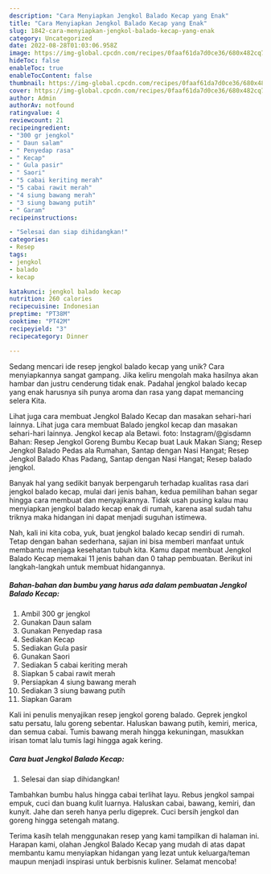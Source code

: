 ```yaml
---
description: "Cara Menyiapkan Jengkol Balado Kecap yang Enak"
title: "Cara Menyiapkan Jengkol Balado Kecap yang Enak"
slug: 1842-cara-menyiapkan-jengkol-balado-kecap-yang-enak
category: Uncategorized
date: 2022-08-28T01:03:06.958Z
image: https://img-global.cpcdn.com/recipes/0faaf61da7d0ce36/680x482cq70/jengkol-balado-kecap-foto-resep-utama.jpg
hideToc: false
enableToc: true
enableTocContent: false
thumbnail: https://img-global.cpcdn.com/recipes/0faaf61da7d0ce36/680x482cq70/jengkol-balado-kecap-foto-resep-utama.jpg
cover: https://img-global.cpcdn.com/recipes/0faaf61da7d0ce36/680x482cq70/jengkol-balado-kecap-foto-resep-utama.jpg
author: Admin
authorAv: notfound
ratingvalue: 4
reviewcount: 21
recipeingredient:
- "300 gr jengkol"
- " Daun salam"
- " Penyedap rasa"
- " Kecap"
- " Gula pasir"
- " Saori"
- "5 cabai keriting merah"
- "5 cabai rawit merah"
- "4 siung bawang merah"
- "3 siung bawang putih"
- " Garam"
recipeinstructions:

- "Selesai dan siap dihidangkan!"
categories:
- Resep
tags:
- jengkol
- balado
- kecap

katakunci: jengkol balado kecap 
nutrition: 260 calories
recipecuisine: Indonesian
preptime: "PT38M"
cooktime: "PT42M"
recipeyield: "3"
recipecategory: Dinner

---
```





Sedang mencari ide resep jengkol balado kecap yang unik? Cara menyiapkannya sangat gampang. Jika keliru mengolah maka hasilnya akan hambar dan justru cenderung tidak enak. Padahal jengkol balado kecap yang enak harusnya sih punya aroma dan rasa yang dapat memancing selera Kita.





Lihat juga cara membuat Jengkol Balado Kecap dan masakan sehari-hari lainnya. Lihat juga cara membuat Balado jengkol kecap dan masakan sehari-hari lainnya. Jengkol kecap ala Betawi. foto: Instagram/@gisdamn Bahan: Resep Jengkol Goreng Bumbu Kecap buat Lauk Makan Siang; Resep Jengkol Balado Pedas ala Rumahan, Santap dengan Nasi Hangat; Resep Jengkol Balado Khas Padang, Santap dengan Nasi Hangat; Resep balado jengkol.

Banyak hal yang sedikit banyak berpengaruh terhadap kualitas rasa dari jengkol balado kecap, mulai dari jenis bahan, kedua pemilihan bahan segar hingga cara membuat dan menyajikannya. Tidak usah pusing kalau mau menyiapkan jengkol balado kecap enak di rumah, karena asal sudah tahu triknya maka hidangan ini dapat menjadi suguhan istimewa.






Nah, kali ini kita coba, yuk, buat jengkol balado kecap sendiri di rumah. Tetap dengan bahan sederhana, sajian ini bisa memberi manfaat untuk membantu menjaga kesehatan tubuh kita. Kamu dapat membuat Jengkol Balado Kecap memakai 11 jenis bahan dan 0 tahap pembuatan. Berikut ini langkah-langkah untuk membuat hidangannya.

<!--inarticleads1-->

##### Bahan-bahan dan bumbu yang harus ada dalam pembuatan Jengkol Balado Kecap:

1. Ambil 300 gr jengkol
1. Gunakan  Daun salam
1. Gunakan  Penyedap rasa
1. Sediakan  Kecap
1. Sediakan  Gula pasir
1. Gunakan  Saori
1. Sediakan 5 cabai keriting merah
1. Siapkan 5 cabai rawit merah
1. Persiapkan 4 siung bawang merah
1. Sediakan 3 siung bawang putih
1. Siapkan  Garam


Kali ini penulis menyajikan resep jengkol goreng balado. Geprek jengkol satu persatu, lalu goreng sebentar. Haluskan bawang putih, kemiri, merica, dan semua cabai. Tumis bawang merah hingga kekuningan, masukkan irisan tomat lalu tumis lagi hingga agak kering. 

<!--inarticleads2-->

##### Cara buat Jengkol Balado Kecap:


1. Selesai dan siap dihidangkan!

Tambahkan bumbu halus hingga cabai terlihat layu. Rebus jengkol sampai empuk, cuci dan buang kulit luarnya. Haluskan cabai, bawang, kemiri, dan kunyit. Jahe dan sereh hanya perlu digeprek. Cuci bersih jengkol dan goreng hingga setengah matang. 

Terima kasih telah menggunakan resep yang kami tampilkan di halaman ini. Harapan kami, olahan Jengkol Balado Kecap yang mudah di atas dapat membantu kamu menyiapkan hidangan yang lezat untuk keluarga/teman maupun menjadi inspirasi untuk berbisnis kuliner. Selamat mencoba!
